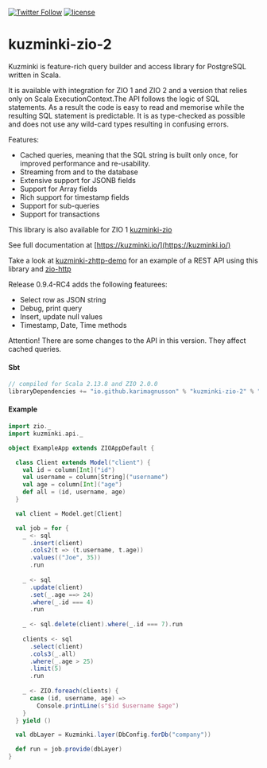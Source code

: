 [![Twitter Follow](https://img.shields.io/twitter/follow/kuzminki_lib?label=follow&style=flat&logo=twitter&color=brightgreen)](https://twitter.com/kuzminki_lib)
[![license](https://img.shields.io/github/license/rdbc-io/rdbc.svg?style=flat)](https://github.com/rdbc-io/rdbc/blob/master/LICENSE)
# kuzminki-zio-2

Kuzminki is feature-rich query builder and access library for PostgreSQL written in Scala.

It is available with integration for ZIO 1 and ZIO 2 and a version that relies only on Scala ExecutionContext.The API follows the logic of SQL statements. As a result the code is easy to read and memorise while the resulting SQL statement is predictable. It is as type-checked as possible and does not use any wild-card types resulting in confusing errors.

Features:
- Cached queries, meaning that the SQL string is built only once, for improved performance and re-usability.
- Streaming from and to the database
- Extensive support for JSONB fields
- Support for Array fields
- Rich support for timestamp fields
- Support for sub-queries
- Support for transactions

This library is also available for ZIO 1 [kuzminki-zio](https://github.com/karimagnusson/kuzminki-zio)  

See full documentation at [https://kuzminki.io/](https://kuzminki.io/)

Take a look at [kuzminki-zhttp-demo](https://github.com/karimagnusson/kuzminki-zhttp-demo) for an example of a REST API using this library and [zio-http](https://github.com/dream11/zio-http)

Release 0.9.4-RC4 adds the following featurees:
- Select row as JSON string
- Debug, print query
- Insert, update null values
- Timestamp, Date, Time methods

Attention! There are some changes to the API in this version. They affect cached queries.

#### Sbt
```sbt
// compiled for Scala 2.13.8 and ZIO 2.0.0
libraryDependencies += "io.github.karimagnusson" % "kuzminki-zio-2" % "0.9.4-RC4"
```

#### Example
```scala
import zio._
import kuzminki.api._

object ExampleApp extends ZIOAppDefault {

  class Client extends Model("client") {
    val id = column[Int]("id")
    val username = column[String]("username")
    val age = column[Int]("age")
    def all = (id, username, age)
  }

  val client = Model.get[Client]

  val job = for {
    _ <- sql
      .insert(client)
      .cols2(t => (t.username, t.age))
      .values(("Joe", 35))
      .run
    
    _ <- sql
      .update(client)
      .set(_.age ==> 24)
      .where(_.id === 4)
      .run
    
    _ <- sql.delete(client).where(_.id === 7).run
    
    clients <- sql
      .select(client)
      .cols3(_.all)
      .where(_.age > 25)
      .limit(5)
      .run
    
    _ <- ZIO.foreach(clients) {
      case (id, username, age) =>
        Console.printLine(s"$id $username $age")
    }
  } yield ()

  val dbLayer = Kuzminki.layer(DbConfig.forDb("company"))

  def run = job.provide(dbLayer)
}
```






















